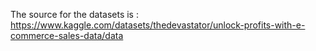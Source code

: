 The source for the datasets is : https://www.kaggle.com/datasets/thedevastator/unlock-profits-with-e-commerce-sales-data/data
